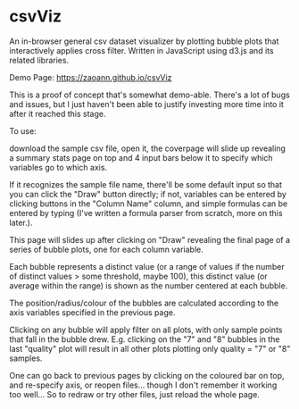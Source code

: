 # csvViz
An in-browser general csv dataset visualizer by plotting bubble plots that interactively applies cross filter. Written in JavaScript using d3.js and its related libraries.

Demo Page: https://zaoann.github.io/csvViz

This is a proof of concept that's somewhat demo-able. There's a lot of bugs and issues, but I just haven't been able to justify investing more time into it after it reached this stage.

To use:

download the sample csv file, open it, the coverpage will slide up revealing a summary stats page on top and 4 input bars below it to specify which variables go to which axis.

If it recognizes the sample file name, there'll be some default input so that you can click the "Draw" button directly; if not, variables can be entered by clicking buttons in the "Column Name" column, and simple formulas can be entered by typing (I've written a formula parser from scratch, more on this later.).

This page will slides up after clicking on "Draw" revealing the final page of a series of bubble plots, one for each column variable.

Each bubble represents a distinct value (or a range of values if the number of distinct values > some threshold, maybe 100), this distinct value (or average within the range) is shown as the number centered at each bubble.

The position/radius/colour of the bubbles are calculated according to the axis variables specified in the previous page.

Clicking on any bubble will apply filter on all plots, with only sample points that fall in the bubble drew. E.g. clicking on the "7" and "8" bubbles in the last "quality" plot will result in all other plots plotting only quality = "7" or "8" samples.

One can go back to previous pages by clicking on the coloured bar on top, and re-specify axis, or reopen files... though I don't remember it working too well... So to redraw or try other files, just reload the whole page.
